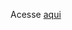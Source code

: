 Acesse [aqui](https://app.powerbi.com/view?r=eyJrIjoiNGZlYmFiYzYtZDkyMi00N2YwLWE4YWItMmZlZDdjZDM0NmIzIiwidCI6IjMxYmM0MmM1LTIwMzAtNDVkNC1hYzBlLWYxZDY4M2VmYjZlZiJ9)

